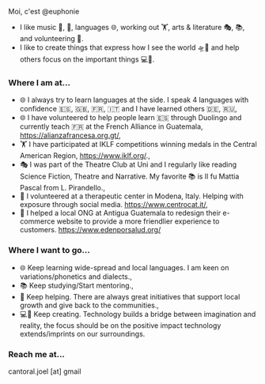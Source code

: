 Moi, c'est @euphonie

* I like music 🎹, 🎸, languages 🌐, working out 🏋️, arts & literature 🎭, 📚, and volunteering 🌱. 
* I like to create things that express how I see the world 🛸🎨 and help others focus on the important things 💻🚀.

### Where I am at...
* 🌐 I always try to learn languages at the side. I speak 4 languages with confidence 🇪🇸, 🇬🇧, 🇫🇷, 🇮🇹 and I have learned others 🇩🇪, 🇷🇺,
* 🌐 I have volunteered to help people learn 🇪🇸 through Duolingo and currently teach 🇫🇷 at the French Alliance in Guatemala, https://alianzafrancesa.org.gt/,
* 🏋️ I have participated at IKLF competitions winning medals in the Central American Region, https://www.iklf.org/.,
* 🎭 I was part of the Theatre Club at Uni and I regularly like reading Science Fiction, Theatre and Narrative. My favorite 📚 is Il fu Mattia Pascal from L. Pirandello.,
* 🌱 I volunteered at a therapeutic center in Modena, Italy. Helping with exposure through social media. https://www.centrocat.it/,
* 🌱 I helped a local ONG at Antigua Guatemala to redesign their e-commerce website to provide a more friendlier experience to customers. https://www.edenporsalud.org/

### Where I want to go...
* 🌐 Keep learning wide-spread and local languages. I am keen on variations/phonetics and dialects.,
* 📚 Keep studying/Start mentoring.,
* 🌱 Keep helping. There are always great initiatives that support local growth and give back to the communities.,
* 💻🚀 Keep creating. Technology builds a bridge between imagination and reality, the focus should be on the positive impact technology extends/imprints on our surroundings.

### Reach me at...
cantoral.joel [at] gmail
<!---
euphonie/euphonie is a ✨ special ✨ repository because its `README.md` (this file) appears on your GitHub profile.
You can click the Preview link to take a look at your changes.
--->
